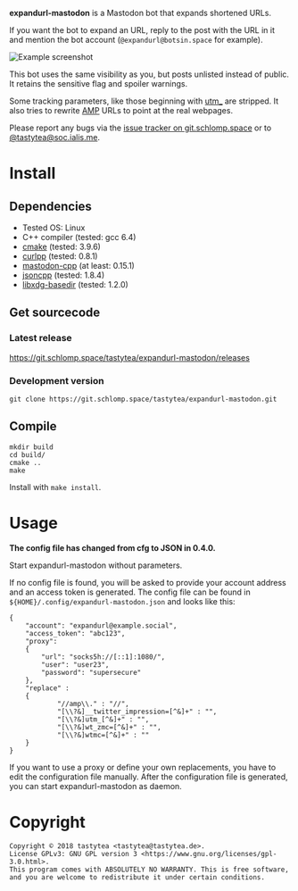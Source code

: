 **expandurl-mastodon** is a Mastodon bot that expands shortened URLs.

If you want the bot to expand an URL, reply to the post with the URL in it and
mention the bot account (`@expandurl@botsin.space` for example).

![Example screenshot](https://user-images.githubusercontent.com/3681516/39963736-908e3eea-5663-11e8-9a9c-55ca74279235.jpg)

This bot uses the same visibility as you, but posts unlisted instead of public.
It retains the sensitive flag and spoiler warnings.

Some tracking parameters, like those beginning with
[utm_](https://en.wikipedia.org/wiki/UTM_parameters) are stripped. It also tries
to rewrite [AMP](https://en.wikipedia.org/wiki/Accelerated_Mobile_Pages) URLs to
point at the real webpages.

Please report any bugs via the
[issue tracker on git.schlomp.space](https://git.schlomp.space/tastytea/expandurl-mastodon/issues)
or to [@tastytea@soc.ialis.me](https://soc.ialis.me/@tastytea).

# Install

## Dependencies

 * Tested OS: Linux
 * C++ compiler (tested: gcc 6.4)
 * [cmake](https://cmake.org/) (tested: 3.9.6)
 * [curlpp](http://www.curlpp.org/) (tested: 0.8.1)
 * [mastodon-cpp](https://git.schlomp.space/tastytea/mastodon-cpp) (at least: 0.15.1)
 * [jsoncpp](https://github.com/open-source-parsers/jsoncpp) (tested: 1.8.4)
 * [libxdg-basedir](http://repo.or.cz/w/libxdg-basedir.git) (tested: 1.2.0)

## Get sourcecode

### Latest release

https://git.schlomp.space/tastytea/expandurl-mastodon/releases

### Development version

    git clone https://git.schlomp.space/tastytea/expandurl-mastodon.git

## Compile

    mkdir build
    cd build/
    cmake ..
    make

Install with `make install`.

# Usage

**The config file has changed from cfg to JSON in 0.4.0.**

Start expandurl-mastodon without parameters.

If no config file is found, you will be asked to provide your account address
and an access token is generated. The config file can be found in
`${HOME}/.config/expandurl-mastodon.json` and looks like this:

    {
        "account": "expandurl@example.social",
        "access_token": "abc123",
        "proxy":
        {
            "url": "socks5h://[::1]:1080/",
            "user": "user23",
            "password": "supersecure"
        },
        "replace" :
        {
                "//amp\\." : "//",
                "[\\?&]__twitter_impression=[^&]+" : "",
                "[\\?&]utm_[^&]+" : "",
                "[\\?&]wt_zmc=[^&]+" : "",
                "[\\?&]wtmc=[^&]+" : ""
        }
    }

If you want to use a proxy or define your own replacements, you have to edit the
configuration file manually. After the configuration file is generated, you can
start expandurl-mastodon as
daemon.

# Copyright

    Copyright © 2018 tastytea <tastytea@tastytea.de>.
    License GPLv3: GNU GPL version 3 <https://www.gnu.org/licenses/gpl-3.0.html>.
    This program comes with ABSOLUTELY NO WARRANTY. This is free software,
    and you are welcome to redistribute it under certain conditions.
